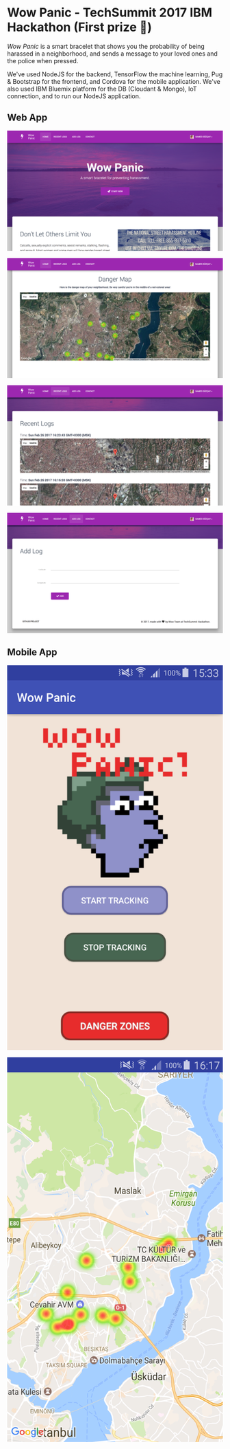 # Wow Panic - TechSummit 2017 IBM Hackathon (First prize :crown:)

_Wow Panic_ is a smart bracelet that shows you the probability of being harassed in a neighborhood, and sends a message to your loved ones and the police when pressed. 

We've used NodeJS for the backend, TensorFlow the machine learning, Pug & Bootstrap for the frontend, and Cordova for the mobile application. We've also used IBM Bluemix platform for the DB (Cloudant & Mongo), IoT connection, and to run our NodeJS application. 

## Web App

![homepage](https://github.com/smddzcy/hackathon-techsummit-2017/blob/master/presentation/app-images/web/Screen%20Shot%202017-02-26%20at%2016.25.19.png?raw=true)

![danger map](https://github.com/smddzcy/hackathon-techsummit-2017/blob/master/presentation/app-images/web/Screen%20Shot%202017-02-26%20at%2016.25.27.png)

![recent logs](https://github.com/smddzcy/hackathon-techsummit-2017/blob/master/presentation/app-images/web/Screen%20Shot%202017-02-26%20at%2016.24.59.png)


![add log](https://github.com/smddzcy/hackathon-techsummit-2017/blob/master/presentation/app-images/web/Screen%20Shot%202017-02-26%20at%2016.25.37.png)

## Mobile App

![homepage](https://github.com/smddzcy/hackathon-techsummit-2017/blob/master/presentation/app-images/mobile/Screenshot_2017-02-26-15-33-18.png?raw=true)

![danger map](https://github.com/smddzcy/hackathon-techsummit-2017/blob/master/presentation/app-images/mobile/Screenshot_2017-02-26-16-17-19.png?raw=true)
